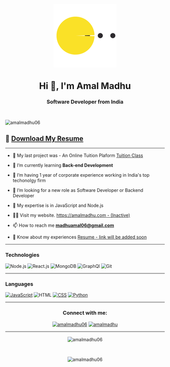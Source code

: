 <div align ="center">
	<br>
	<img src="https://raw.githubusercontent.com/Aniket965/Aniket965/master/pacman.svg?sanitize=true" width="200" height="200">
</div>

<h1 align ="center">Hi 👋, I'm Amal Madhu</h1>
<h3 align ="center">Software Developer from India</h3>
<br>
<p align ="left"> <img src="https://komarev.com/ghpvc/?username=amalmadhu06&label=Profile%20views&color=0e75b6&style=flat" alt="amalmadhu06" /> </p>

 📄  [Download My Resume](https://tuition-class.com)
<br>
-
---------
- 🔭 My last project was - An Online Tuition Plaform [Tuition Class](https://tuition-class.com)  

- 🌱 I’m currently learning **Back-end Development**

- 👯 I’m having 1 year of corporate experience working in India's top techonolgy firm

- 🤝 I’m looking for a new role as Software Developer or Backend Developer 

-  🔭 My expertise is in JavaScript and Node.js

- 👨‍💻 Visit my website. [https://amalmadhu.com - (Inactive)](https://amalmadhu.com)

<!-- - 📝 I regulary write articles on [https://medium.com/@amalmadhu06](https://medium.com/@amalmadhu06) -->

<!-- - 💬 Ask me about **NodeJs, GraphQL, AWS, Facebook Graph-API, Flutter, GraphQL** -->

- 📫 How to reach me **madhuamal06@gmail.com**

- 📄 Know about my experiences [Resume - link will be added soon]()

<!-- - ⚡ Fun fact **That DB in the username is not database :P** -->
---
### Technologies

![Node.js](https://img.shields.io/badge/-Node.js-000?&logo=node.js)
![React.js](https://img.shields.io/badge/-React.js-000?&logo=react.js)
![MongoDB](https://img.shields.io/badge/-MongoDB-000?&logo=mongodb)
![GraphQl](https://img.shields.io/badge/-GraphQl-000?&logo=graphql&?color=#FFFFFF)
![Git](https://img.shields.io/badge/-Git-000?&logo=git)

---

### Languages

[![JavaScript](https://img.shields.io/badge/-JavaScript-000?&logo=JavaScript&logoColor=ddc508)](https://github.com/adamalston?tab=repositories&q=&type=&language=javascript)
![HTML](https://img.shields.io/badge/-HTML-000?&logo=HTML&?color=#FFFFFF)
[![CSS](https://img.shields.io/badge/-CSS-000?&logo=CSS&logoColor=ddc508)](https://github.com/adamalston?tab=repositories&q=&type=&language=css)
[![Python](https://img.shields.io/badge/-Python-000?&logo=python)](https://github.com/adamalston?tab=repositories&q=&type=&language=python)


---

<!--START_SECTION:waka-->

<!--END_SECTION:waka-->

<h3 align="center">Connect with me:</h3>
<p align="center">
<a href="https://twitter.com/amalmadhu06" target="blank"><img align="center" src="https://cdn.jsdelivr.net/npm/simple-icons@3.0.1/icons/twitter.svg" alt="amalmadhu06" height="30" width="40" /></a>
<a href="https://linkedin.com/in/amalmadhu" target="blank"><img align="center" src="https://cdn.jsdelivr.net/npm/simple-icons@3.0.1/icons/linkedin.svg" alt="amalmadhu" height="30" width="40" /></a>
</p>

---
<p align="center"><img align="center" src="https://github-readme-streak-stats.herokuapp.com/?user=amalmadhu06&theme=radical" alt="amalmadhu06" width="400" /></p></p>
<br>

<p>
<p align="center"> <img align="center" src="https://github-readme-stats.vercel.app/api?username=amalmadhu06&show_icons=true&locale=en&theme=blue-green" alt="amalmadhu06" width="400" /></p>  </p>
